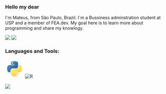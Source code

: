 ### Hello my dear

I'm Mateus, from São Paulo, Brazil. I´m a Bussiness adminstration student at USP and a member of FEA.dev. My goal here is to learn more about programming and share my knowlogy. 

<div> <a href="https://github.com/pamiomateus" target="_blank"><img src="https://img.shields.io/badge/GitHub-100000?style=for-the-badge&logo=github&logoColor=white" target="_blank"></a>
<a href="https://instagram.com/pamio_mateus" target="_blank"><img src="https://img.shields.io/badge/Instagram-E4405F?style=for-the-badge&logo=instagram&logoColor=white" target="_blank"></a>


<h3 align="left">Languages and Tools:</h3>
<p align="left">
<img src="https://raw.githubusercontent.com/teamedwardforever/Readme-Generator/71f25dd8b98329b168142a6b782a107b75eab178/svg/Skills/Languages/python-original.svg" alt="Python" width="60" height="60"/>
<img src="https://www.r-project.org/logo/Rlogo.png" alt="R" width="60" height="60"/>
</p>





   
<div align="left">

<img align="center" src="http://github-profile-summary-cards.vercel.app/api/cards/most-commit-language?username=pamiomateus&theme=2077" height="180em" />




